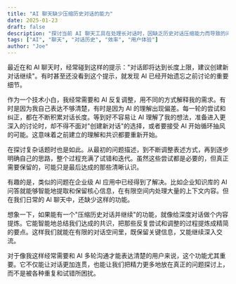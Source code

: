 ```yaml
---
title: "AI 聊天缺少压缩历史对话的能力"
date: 2025-01-23
draft: false
description: "探讨当前 AI 聊天工具在处理长对话时，因缺乏历史对话压缩能力而导致的问题，并提出改进建议，以提升用户体验和沟通效率。"
tags: ["AI", "聊天", "对话历史", "效率", "用户体验"]
author: "Joe"
---
```


最近在和 AI 聊天时，经常碰到这样的提示："对话即将达到长度上限，建议创建新对话继续"。有时甚至还没看到这个提示，就发现 AI 已经开始遗忘之前讨论的重要细节。

作为一个技术小白，我经常需要和 AI 反复调整，用不同的方式解释我的需求。有时是因为我自己表达不够清楚，有时是因为 AI 的理解出现偏差。每一轮的尝试和纠正，都在不断积累对话长度。等到好不容易让 AI 理解了我的想法，准备进入更深入的讨论时，却不得不面对"创建新对话"的选择，或者要接受 AI 开始循环抽风的可能。这意味着之前建立的理解和共识都要重新开始。

在探讨复杂话题时也是如此。从最初的问题描述，到不断调整表述方式，再到逐步明确自己的思路，整个过程充满了试错和迭代。虽然这些尝试都是必要的，但真正需要保留的，可能只是最后达成的那些清晰认识。

有趣的是，类似的问题在企业级 AI 应用中已经得到了解决。比如企业知识库的 AI 问答就能够智能地提取和保留核心信息，在有限空间内处理大量的上下文内容。但在我们日常的 AI 聊天中，还缺少这样的功能。

想象一下，如果能有一个"压缩历史对话并继续"的功能，就像给深度对话做个内容提炼。它能智能地总结我们达成的共识，把那些反复尝试和调整的过程提炼成精简的要点。这样我们就能在有限的对话空间里，既保留关键信息，又能继续深入交流。

对于像我这样经常需要和 AI 多轮沟通才能表达清楚的用户来说，这个功能尤其重要。它不仅能让对话更加连贯，也能让我们把精力更多地放在真正的问题探讨上，而不是被各种重复和试错所困扰。 